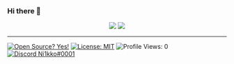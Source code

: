 ### Hi there 👋

<p align="center">
  <img src ="https://github-readme-stats.vercel.app/api?username=Ni1kko&show_icons=true&hide_border=true&include_all_commits=true&count_private=true&theme=dark">
  <img src ="https://github-readme-stats.vercel.app/api/top-langs/?username=Ni1kko&layout=compact&hide_border=true&langs_count=8&theme=dark">
</p>

---

[![Open Source? Yes!](https://badgen.net/badge/Open%20Source%20%3F/Yes%21/blue?icon=github)](https://en.wikipedia.org/wiki/Open_source)
[![License: MIT](https://img.shields.io/badge/License-MIT-blue.svg)](https://github.com/git/git-scm.com/blob/main/MIT-LICENSE.txt)
![Profile Views: 0](https://komarev.com/ghpvc/?username=Ni1kko&color=blueviolet)
[![Discord Ni1kko#0001](https://badgen.net/badge/Discord%20/Ni1kko%230001%20/jetblack?icon=discord)](https://discord.com/users/319393114815070208)

<!--
**Ni1kko/Ni1kko** is a ✨ _special_ ✨ repository because its `README.md` (this file) appears on your GitHub profile.

Here are some ideas to get you started:

- 🔭 I’m currently working on ...
- 🌱 I’m currently learning ...
- 👯 I’m looking to collaborate on ...
- 🤔 I’m looking for help with ...
- 💬 Ask me about ...
- 📫 How to reach me: ...
- 😄 Pronouns: ...
- ⚡ Fun fact: ...
-->
